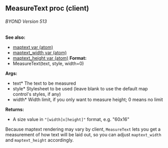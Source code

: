 ## MeasureText proc (client) 
###### BYOND Version 513
**See also:**
*   [maptext var (atom)](/ref/atom/var/maptext.md) 
*   [maptext_width var (atom)](/ref/atom/var/maptext_width.md) 
*   [maptext_height var (atom)](/ref/atom/var/maptext_height.md) <!-- -->
**Format:**
*   MeasureText(text, style, width=0)
<!-- -->
**Args:**
*   text* The text to be measured
*   style* Stylesheet to be used (leave blank to use the default map
    control\'s styles, if any)
*   width* Width limit, if you only want to measure height; 0 means no
    limit
<!-- -->
**Returns:**
*   A size value in `"[width]x[height]"` format, e.g. \"60x16\"


Because maptext rendering may vary by client, `MeasureText`
lets you get a measurement of how text will be laid out, so you can
adjust `maptext_width` and `maptext_height` accordingly.